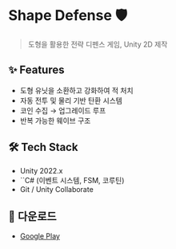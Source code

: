 # Shape Defense 🛡️
> 도형을 활용한 전략 디펜스 게임, Unity 2D 제작

## ✨ Features
- 도형 유닛을 소환하고 강화하여 적 처치
- 자동 전투 및 물리 기반 탄환 시스템
- 코인 수집 → 업그레이드 루프
- 반복 가능한 웨이브 구조

## 🛠 Tech Stack
- Unity 2022.x
- ``C# (이벤트 시스템, FSM, 코루틴)
- Git / Unity Collaborate


## 📱 다운로드
- [Google Play](https://play.google.com/store/apps/details?id=com.SunhosWorld.ShapeDefense)
